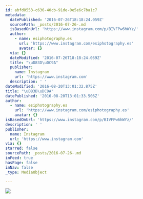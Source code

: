 ```yaml
---
id: abfd0553-c636-40cb-91de-0e5e6c7ba1c7
metadata:
  datePublished: '2016-07-26T18:18:24.059Z'
  sourcePath: _posts/2016-07-26-.md
  isBasedOnUrl: 'https://www.instagram.com/p/BIVFPw6hWYz/'
  author:
    - name: esiphotography.es
      url: 'https://www.instagram.com/esiphotography.es'
      avatar: {}
  via: {}
  dateModified: '2016-07-26T18:18:24.059Z'
  title: "\uD83D\uDC9A"
  publisher:
    name: Instagram
    url: 'https://www.instagram.com'
  description: ' '
dateModified: '2016-08-20T13:01:32.875Z'
title: "\uD83D\uDC9A"
datePublished: '2016-08-20T13:01:33.506Z'
author:
  - name: esiphotography.es
    url: 'https://www.instagram.com/esiphotography.es'
    avatar: {}
isBasedOnUrl: 'https://www.instagram.com/p/BIVFPw6hWYz/'
description: ' '
publisher:
  name: Instagram
  url: 'https://www.instagram.com'
via: {}
starred: false
sourcePath: _posts/2016-07-26-.md
inFeed: true
hasPage: false
inNav: false
_type: MediaObject

---
```

![](https://imgflo.herokuapp.com/graph/vahj1ThiexotieMo/b884d664445d5f2198f80165d5f1a3f8/croprotate.jpg?cropheight=445&cropwidth=640&degrees=0&input=https%3A%2F%2Fscontent.cdninstagram.com%2Ft51.2885-15%2Fs640x640%2Fsh0.08%2Fe35%2F13707428_280083315686600_846524155_n.jpg%3Fig_cache_key%3DMTMwMjk3MDc0MDczOTc2MTcxNQ%253D%253D.2&x=0&y=100)
